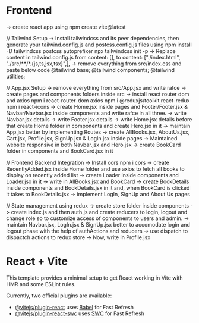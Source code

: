 # Frontend
-> create react app using
    npm create vite@latest

// Tailwind Setup
-> Install tailwindcss and its peer dependencies, then generate your tailwind.config.js and postcss.config.js files using
    npm install -D tailwindcss postcss autoprefixer
    npx tailwindcss init -p
-> Replace content in tailwind.config.js from
    content: [], to
    content: ["./index.html", "./src/**/*.{js,ts,jsx,tsx}",],
-> remove everything from src/index.css and paste below code
    @tailwind base;
    @tailwind components;
    @tailwind utilities;

// App.jsx Setup
-> remove everything from src/App.jsx and write rafce
-> create pages and components folders inside src
-> install react router dom and axios
    npm i react-router-dom axios
    npm i @reduxjs/toolkit react-redux
    npm i react-icons
-> create Home.jsx inside pages and Footer/Footer.jsx & Navbar/Navbar.jsx inside components and write rafce in all three.
-> write Navbar.jsx details
-> write Footer.jsx details
-> write Home.jsx details before that create Home folder in components and create Hero.jsx in it
-> maintain App.jsx better by implementing Routes
-> create AllBooks.jsx, AboutUs.jsx, Cart.jsx, Profile.jsx, SignUp.jsx & LogIn.jsx inside pages
-> Maintained website responsive in both Navbar.jsx and Hero.jsx 
-> create BookCard folder in components and BookCard.jsx in it

// Frontend Backend Integration
-> Install cors 
    npm i cors
-> create RecentlyAdded.jsx inside Home folder and use axios to fetch all books to display on recently added list
-> create Loader inside components and Loader.jsx in it
-> write in AllBooks.jsx and BookCard
-> create BookDetails inside components and BookDetails.jsx in it and, when BookCard is clicked it takes to BookDetails.jsx
-> implement LogIn, SignUp and About Us pages
 
 // State management using redux
 -> create store folder inside components
 -> create index.js and then auth.js and create reducers to login, logout and change role so to customize access of components to users and admin.
 -> maintain Navbar.jsx, LogIn.jsx & SignUp.jsx better to accomodate login and logout phase with the help of authActions and reducers
 -> use dispatch to dispactch actions to redux store
 -> Now, write in Profile.jsx























# React + Vite

This template provides a minimal setup to get React working in Vite with HMR and some ESLint rules.

Currently, two official plugins are available:

- [@vitejs/plugin-react](https://github.com/vitejs/vite-plugin-react/blob/main/packages/plugin-react/README.md) uses [Babel](https://babeljs.io/) for Fast Refresh
- [@vitejs/plugin-react-swc](https://github.com/vitejs/vite-plugin-react-swc) uses [SWC](https://swc.rs/) for Fast Refresh
